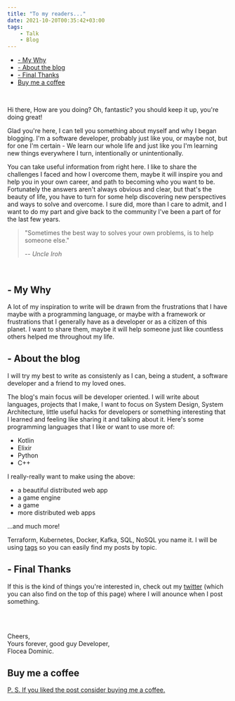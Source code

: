 ```yaml
---
title: "To my readers..."
date: 2021-10-20T00:35:42+03:00
tags: 
    - Talk
    - Blog
---
```


- [- My Why](#--my-why)
- [- About the blog](#--about-the-blog)
- [- Final Thanks](#--final-thanks)
- [Buy me a coffee](#buy-me-a-coffee)


<br/>

Hi there, How are you doing? Oh, fantastic? you should keep it up, you're doing great!

Glad you're here, I can tell you something about myself and why I began blogging. I'm a software developer, probably just like you, or maybe not, but for one I'm certain - We learn our whole life and just like you I'm learning new things everywhere I turn, intentionally or unintentionally.

You can take useful information from right here. I like to share the challenges I faced and how I overcome them, maybe it will inspire you and help you in your own career, and path to becoming who you want to be. Fortunately the answers aren't always obvious and clear, but that's the beauty of life, you have to turn for some help discovering new perspectives and ways to solve and overcome. I sure did, more than I care to admit, and I want to do my part and give back to the community I've been a part of for the last few years. 

> "Sometimes the best way to solves your own problems, is to help someone else."
>
> -- <cite>Uncle Iroh</cite>

<br/>

## - My Why

A lot of my inspiration to write will be drawn from the frustrations that I have maybe with a programming language, or maybe with a framework or frustrations that I generally have as a developer or as a citizen of this planet. I want to share them, maybe it will help someone just like countless others helped me throughout my life.

## - About the blog

I will try my best to write as consistenly as I can, being a student, a software developer and a friend to my loved ones. 

The blog's main focus will be developer oriented. I will write about languages, projects that I make, I want to focus on System Design, System Architecture, little useful hacks for developers or something interesting that I learned and feeling like sharing it and talking about it. Here's some programming languages that I like or want to use more of:
- Kotlin
- Elixir
- Python
- C++

I really-really want to make using the above:
- a beautiful distributed web app
- a game engine
- a game
- more distributed web apps

...and much more!

Terraform, Kubernetes, Docker, Kafka, SQL, NoSQL you name it. I will be using <a href="https://domeeno.github.io/tags/" target="_blank">tags</a> so you can easily find my posts by topic. 

## - Final Thanks

If this is the kind of things you're interested in, check out my <a href="https://twitter.com/dominic_whtver" target="_blank">twitter</a> (which you can also find on the top of this page) where I will anounce when I post something.

<br/>
<br/>

Cheers,\
Yours forever, good guy Developer,\
Flocea Dominic.

## Buy me a coffee
[P. S. If you liked the post consider buying me a coffee.](https://www.buymeacoffee.com/domeenodev)

